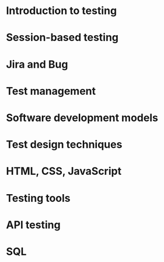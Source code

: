 # Introduction to testing
# Session-based testing
# Jira and Bug
# Test management
# Software development models
# Test design techniques
# HTML, CSS, JavaScript
# Testing tools
# API testing
# SQL
